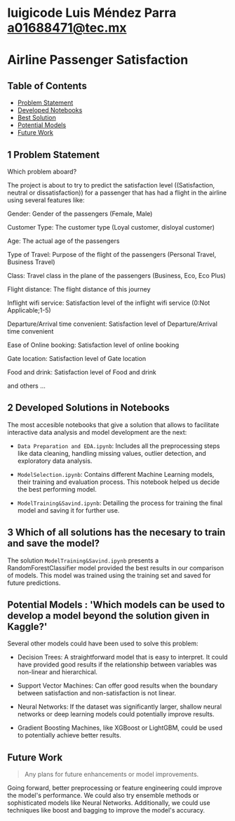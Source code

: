 # luigicode Luis Méndez Parra  a01688471@tec.mx

# Airline Passenger Satisfaction

## Table of Contents 
- [Problem Statement](#problem-statement)
- [Developed Notebooks](#developed-notebooks)
- [Best Solution](#best-solution)
- [Potential Models](#potential-models)
- [Future Work](#future-work)

## 1 Problem Statement 

Which problem aboard?

The project is about to try to predict the satisfaction level ((Satisfaction, neutral or dissatisfaction)) 
for  a passenger that has had a flight in the airline using several features like: 

Gender: Gender of the passengers (Female, Male)

Customer Type: The customer type (Loyal customer, disloyal customer)

Age: The actual age of the passengers

Type of Travel: Purpose of the flight of the passengers (Personal Travel, Business Travel)

Class: Travel class in the plane of the passengers (Business, Eco, Eco Plus)

Flight distance: The flight distance of this journey

Inflight wifi service: Satisfaction level of the inflight wifi service (0:Not Applicable;1-5)

Departure/Arrival time convenient: Satisfaction level of Departure/Arrival time convenient

Ease of Online booking: Satisfaction level of online booking

Gate location: Satisfaction level of Gate location

Food and drink: Satisfaction level of Food and drink 

and others ...

## 2 Developed Solutions in Notebooks

The most accesible notebooks that give a solution that allows to facilitate interactive data analysis and model development are the next:

- `Data Preparation and EDA.ipynb`: Includes all the preprocessing steps like data cleaning, handling missing values, outlier detection, and exploratory data analysis.

- `ModelSelection.ipynb`: Contains different Machine Learning models, their training and evaluation process. This notebook helped us decide the best performing model.

- `ModelTraining&Savind.ipynb`: Detailing the process for training the final model and saving it for further use. 

## 3 Which of all solutions has the necesary to train and save the model?

The solution `ModelTraining&Savind.ipynb` presents a RandomForestClassifier model provided the best results in our comparison of models.
This model was trained using the training set and saved for future predictions.


## Potential Models : 'Which models can be used to develop a model beyond the solution given in Kaggle?'

Several other models could have been used to solve this problem:

- Decision Trees: A straightforward model that is easy to interpret. It could have provided good results if the relationship between variables
   was non-linear and hierarchical.

- Support Vector Machines: Can offer good results when the boundary between satisfaction and non-satisfaction is not linear.

- Neural Networks: If the dataset was significantly larger, shallow neural networks or deep learning models could potentially improve results.

- Gradient Boosting Machines, like XGBoost or LightGBM, could be used to potentially achieve better results.
  
## Future Work
> Any plans for future enhancements or model improvements.

Going forward, better preprocessing or feature engineering could improve the model's performance. 
We could also try ensemble methods or sophisticated models like Neural Networks.
Additionally, we could use techniques like boost and bagging to improve the model's accuracy.

